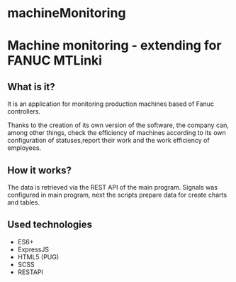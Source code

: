 # machineMonitoring

<h1>Machine monitoring - extending for FANUC MTLinki</h1>

<section>
<h2>What is it?</h2>

<p>It is an application for monitoring production machines based of Fanuc controllers. </p>
<p>Thanks to the creation of its own version of the software, the company can, among other things, check the efficiency of machines according to its own configuration of statuses,report their work and the work efficiency of employees.</p>

<h2>How it works?</h2>
<p>The data is retrieved via the REST API of the main program. Signals was configured in main program, next the scripts  prepare data for create charts and tables.</p>


<h2>Used technologies</h2>
<ul>
<li>ES6+</li>
<li>ExpressJS</li>
<li>HTML5 (PUG)</li>
<li>SCSS</li>
<li>RESTAPI</li>
</ul>
</section>
